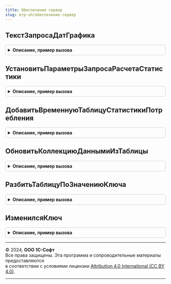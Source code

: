 ```yaml
---
title: Обеспечение сервер
slug: erp-uh/обеспечение-сервер
---
```



## ТекстЗапросаДатГрафика
<details style="margin: 1em 0; padding: 0.5em; border: 1px solid #ccc; border-radius: 6px;">

<summary style="font-weight: bold; cursor: pointer;">Описание, пример вызова</summary>

```bsl

// Возвращает текст запроса по датам графика
//
// Параметры:
//  Разделы      - Массив, Неопределено - разделы запроса.
//  ИскатьВперед - Булево               - если истина, то поиск вперед, иначе поиск назад.
//
// Возвращаемое значение:
//	Строка - текст запроса дат по календарю работы предприятия.
//
Функция ТекстЗапросаДатГрафика(Разделы = Неопределено, ИскатьВперед = Истина) Экспорт
```

Пример вызова
```bsl
Результат = ОбеспечениеСервер.ТекстЗапросаДатГрафика(Разделы, ИскатьВперед);
```
</details>

## УстановитьПараметрыЗапросаРасчетаСтатистики
<details style="margin: 1em 0; padding: 0.5em; border: 1px solid #ccc; border-radius: 6px;">

<summary style="font-weight: bold; cursor: pointer;">Описание, пример вызова</summary>

```bsl

// Дополняет запрос параметрами необходимыми для выполнения запроса расчета статистики потребления,
//
// Параметры:
//   Запрос - Запрос - запрос содержащий текст расчета статистики потребления
//   ПериодКлассификации - СтандартныйПериод - период за который требуется рассчитать статистику.
//
Процедура УстановитьПараметрыЗапросаРасчетаСтатистики(Запрос, ПериодКлассификации = Неопределено) Экспорт
```

Пример вызова
```bsl
ОбеспечениеСервер.УстановитьПараметрыЗапросаРасчетаСтатистики(Запрос, ПериодКлассификации);
```
</details>

## ДобавитьВременнуюТаблицуСтатистикиПотребления
<details style="margin: 1em 0; padding: 0.5em; border: 1px solid #ccc; border-radius: 6px;">

<summary style="font-weight: bold; cursor: pointer;">Описание, пример вызова</summary>

```bsl

// Возвращает временную таблицу со статистикой потребления (ВтСтатистикаПотребления).
//
// Параметры:
//  Запрос - Запрос - Запрос, содержащий параметры необходимые для расчета статистике. В этот же запрос добавляется результат расчета
//                    "ВтСтатистикаПотребления".
//  ИмяТаблицыТовары - Строка - Имя временной таблицы с товарами, по умолчанию: "ВтТовары".
//
Процедура ДобавитьВременнуюТаблицуСтатистикиПотребления(Запрос, ИмяТаблицыТовары) Экспорт
```

Пример вызова
```bsl
ОбеспечениеСервер.ДобавитьВременнуюТаблицуСтатистикиПотребления(Запрос, ИмяТаблицыТовары) 
```
</details>

## ОбновитьКоллекциюДаннымиИзТаблицы
<details style="margin: 1em 0; padding: 0.5em; border: 1px solid #ccc; border-radius: 6px;">

<summary style="font-weight: bold; cursor: pointer;">Описание, пример вызова</summary>

```bsl

// Объединяет данные из коллекции и таблицы и помещает их в коллекцию.
//
// Параметры:
//  Коллекция - ДанныеФормыКоллекция - Коллекция с данными отсортированная по полям ключа,
//  Таблица - ТаблицаЗначений - Содержит данные для дополнения коллекции, отсортированная по полям ключа,
//  СтрокаКлюча - Строка - Поля, по которым осуществляется поиск строки в коллекции,
//              для принятия решения об обновлении имеющейся строки коллекции либо добавлении новой,
//  Параметры - Структура - содержит параметры объединения.
//
Процедура ОбновитьКоллекциюДаннымиИзТаблицы(Коллекция, Таблица, СтрокаКлюча, Параметры = Неопределено) Экспорт
```

Пример вызова
```bsl
ОбеспечениеСервер.ОбновитьКоллекциюДаннымиИзТаблицы(Коллекция, Таблица, СтрокаКлюча, Параметры);
```
</details>

## РазбитьТаблицуПоЗначениюКлюча
<details style="margin: 1em 0; padding: 0.5em; border: 1px solid #ccc; border-radius: 6px;">

<summary style="font-weight: bold; cursor: pointer;">Описание, пример вызова</summary>

```bsl

// Предназначена для разбиения таблицы значений на несколько таблиц по комбинациям значений в ключевых полях таблицы.
//
// Параметры:
//   Таблица            - ТаблицаЗначений      - таблица, которую необходимо разбить на несколько таблиц.
//   ПоляКлюча          - Строка               - имена колонок таблицы, образующие ключ строки таблицы.
//   ПоляКлючаУдаляемые - Строка, Неопределено - имена колонок из состава ключа, которые необходимо удалить
//                                               из полученных в результате разбиения таблиц.
// Возвращаемое значение:
//  Массив из Структура:
//    * Ключ    - Структура       - структура, с полями, имена которых переданы в параметре "ПоляКлюча".
//                                  Содержит комбинацию значений полей, таблицы переданной параметром "Таблица".
//    * Таблица - ТаблицаЗначений - таблица, с полями совпадающими с полями таблицы переданной в параметре "Таблица",
//                                  не содержит полей, имена которых переданы в параметре "ПоляКлючаУдаляемые".
//                                  Содержит копию строк таблицы переданной параметром "Таблица", отобранных по
//                                  значениям полей, перечисленным в структуре "Ключ".
//
Функция РазбитьТаблицуПоЗначениюКлюча(Таблица, ПоляКлюча, ПоляКлючаУдаляемые = Неопределено) Экспорт
```

Пример вызова
```bsl
Результат = ОбеспечениеСервер.РазбитьТаблицуПоЗначениюКлюча(Таблица, ПоляКлюча, ПоляКлючаУдаляемые);
```
</details>

## ИзменилсяКлюч
<details style="margin: 1em 0; padding: 0.5em; border: 1px solid #ccc; border-radius: 6px;">

<summary style="font-weight: bold; cursor: pointer;">Описание, пример вызова</summary>

```bsl

// Проверяет ключ на изменение.
//
// Параметры:
//   Ключ              - Структура                                                     - содержит ранее установленные
//                                                                                       значения ключа.
//   ПроверяемаяСтрока - ДанныеФормыЭлементКоллекции, СтрокаТаблицыЗначений, Структура - данные содержащие текущие
//                                                                                       значения ключа.
//
// Возвращаемое значение:
//   Булево - признак, что ключ изменился.
//
Функция ИзменилсяКлюч(Ключ, ПроверяемаяСтрока) Экспорт
```

Пример вызова
```bsl
Результат = ОбеспечениеСервер.ИзменилсяКлюч(Ключ, ПроверяемаяСтрока) 
```
</details>

---

© 2024, **ООО 1С-Софт**  
Все права защищены. Эта программа и сопроводительные материалы предоставляются  
в соответствии с условиями лицензии [Attribution 4.0 International (CC BY 4.0)](https://creativecommons.org/licenses/by/4.0/legalcode).

---

